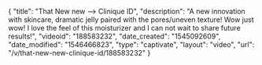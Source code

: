 {
    "title": "That New new —> Clinique ID",
    "description": "A new innovation with skincare, dramatic jelly paired with the pores\/uneven texture! Wow just wow! I love the feel of this moisturizer and I can not wait to share future results!",
    "videoid": "188583232",
    "date_created": "1545092609",
    "date_modified": "1546466823",
    "type": "captivate",
    "layout": "video",
    "url": "\/v\/that-new-new-clinique-id\/188583232"
}